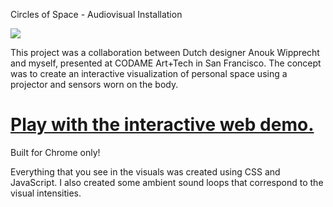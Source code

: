 Circles of Space - Audiovisual Installation

<img src="http://vcovault.com/circles_of_space/circles-of-space.gif?" />

This project was a collaboration between Dutch designer Anouk Wipprecht and myself, presented at CODAME Art+Tech in San Francisco. The concept was to create an interactive visualization of personal space using a projector and sensors worn on the body.

# <a href="http://gridwalk.github.io/circles-of-space">Play with the interactive web demo.</a>
Built for Chrome only!

Everything that you see in the visuals was created using CSS and JavaScript. I also created some ambient sound loops that correspond to the visual intensities.
